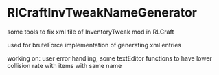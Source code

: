 # RlCraftInvTweakNameGenerator
some tools to fix xml file of InventoryTweak mod in RLCraft

used for bruteForce implementation of generating xml entries

working on:
user error handling,
some textEditor functions to have lower collision rate with items with same name
